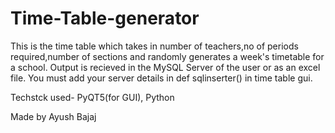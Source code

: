 # Time-Table-generator


This is the time table which takes in number of teachers,no of periods required,number of sections and randomly generates a week's timetable for a school.
Output is recieved in the MySQL Server of the user or as an excel file. You must add your server details in def sqlinserter() in time table gui.

Techstck used- PyQT5(for GUI), Python

Made by Ayush Bajaj
